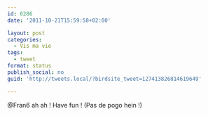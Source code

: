 ```yaml
---
id: 6286
date: '2011-10-21T15:59:58+02:00'

layout: post
categories:
  - Vis ma vie
tags:
  - tweet
format: status
publish_social: no
guid: 'http://tweets.local/?birdsite_tweet=127413826814619649'

---
```


@Fran6 ah ah ! Have fun ! (Pas de pogo hein !)
